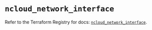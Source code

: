 # `ncloud_network_interface`

Refer to the Terraform Registry for docs: [`ncloud_network_interface`](https://registry.terraform.io/providers/navercloudplatform/ncloud/4.0.4/docs/resources/network_interface).

